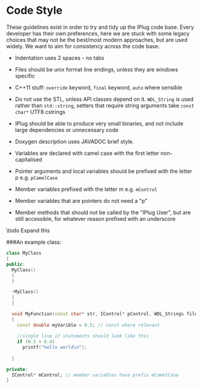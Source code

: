# Code Style

These guidelines exist in order to try and tidy up the IPlug code base. Every developer has their own preferences, here we are stuck with some legacy choices that may not be the best/most modern approaches, but are used widely. We want to aim for consistency across the code base. 

* Indentation uses 2 spaces - no tabs  

* Files should be unix format line endings, unless they are windows specific

* C++11 stuff: `override` keyword, `final` keyword, `auto` where sensible

* Do not use the STL, unless API classes depend on it. `WDL_String` is used rather than `std::string`, setters that require string arguments take `const char*` UTF8 cstrings

* IPlug should be able to produce very small binaries, and not include large dependencies or unnecessary code
* Doxygen description uses JAVADOC brief style. 
* Variables are declared with camel case with the first letter non-capitalised
* Pointer arguments and local variables should be prefixed with the letter p e.g. ``pCamelCase``
* Member variables prefixed with the letter m e.g. ``mControl``
* Member variables that are pointers do not need a "p"
* Member methods that should not be called by the "IPlug User", but are still accessible, for whatever reason prefixed with an underscore

\todo Expand this

###An example class:

```cpp
class MyClass
{
public:
  MyClass()
  {
  }

  ~MyClass()
  {
  }

  void MyFunction(const char* str, IControl* pControl, WDL_String& fileName) const
  {
    const double myVarible = 0.5; // const where relevant
    
    //single line if statements should look like this
    if (0.5 > 0.4)
      printf("hello world\n");
      
  }

private:
  IControl* mControl; // member variables have prefix mCamelCase
}
```
